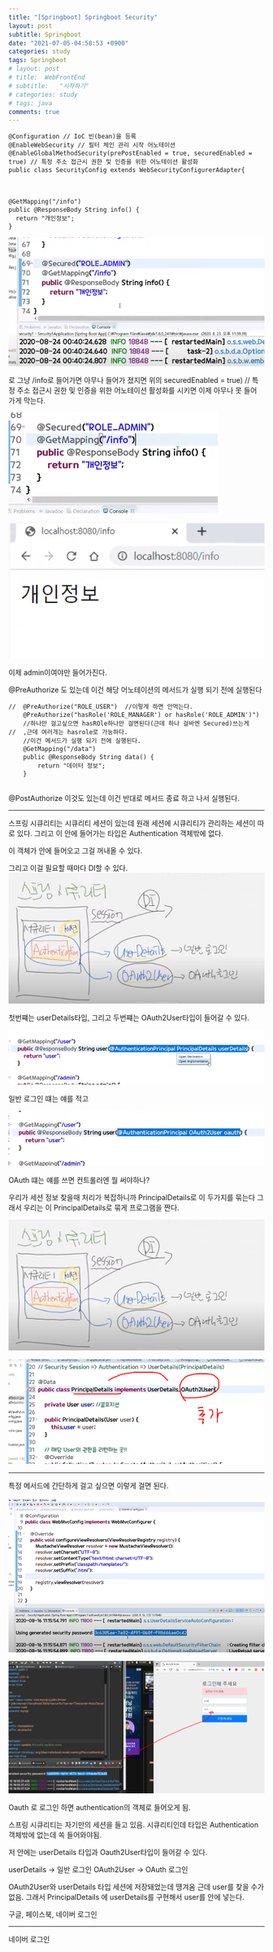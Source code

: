 ```yaml
---
title: "[Springboot] Springboot Security"
layout: post
subtitle: Springboot
date: "2021-07-05-04:58:53 +0900"
categories: study
tags: Springboot
# layout: post
# title:  WebFrontEnd
# subtitle:   "시작하기"
# categories: study
# tags: java
comments: true
---
```


```
@Configuration // IoC 빈(bean)을 등록
@EnableWebSecurity // 필터 체인 관리 시작 어노테이션
@EnableGlobalMethodSecurity(prePostEnabled = true, securedEnabled = true) // 특정 주소 접근시 권한 및 인증을 위한 어노테이션 활성화
public class SecurityConfig extends WebSecurityConfigurerAdapter{



```

```
@GetMapping("/info")
public @ResponseBody String info() {
  return "개인정보";
}
```

![20210719_224653](/assets/20210719_224653.png)


로 그냥 /info로 들어가면 아무나 들어가 졌지면
위의 securedEnabled = true) // 특정 주소 접근시 권한 및 인증을 위한 어노테이션 활성화를 시키면 이제 아무나 못 들어 가게 막는다.


![20210719_225529](/assets/20210719_225529.png)


![20210719_230227](/assets/20210719_230227.png)

이제 admin이여야만 들어가진다.



@PreAuthorize
도 있는데 이건 해당 어노테이션의 메서드가 실행 되기 전에 실행된다

```
//	@PreAuthorize("ROLE_USER")	//이렇게 하면 안먹는다.
	@PreAuthorize("hasRole('ROLE_MANAGER') or hasRole('ROLE_ADMIN')")
	//하나만 걸고싶으면 hasROle하나만 걸면된다(근데 하나 걸바엔 Secured)쓰는게
//	,근데 여러개는 hasrole로 가능하다.
	//이건 메서드가 실행 되기 전에 실행된다.
	@GetMapping("/data")
	public @ResponseBody String data() {
		return "데이터 정보";
	}


```


@PostAuthorize
이것도 있는데 이건 반대로 메서드 종료 하고 나서 실행된다.



-------

스프링 시큐리티는 시큐리티 세션이 있는데 원래 세션에 시큐리티가 관리하는 세션이 따로 있다. 그리고 이 안에 들어가는 타입은 Authentication 객체밖에 없다.

이 객체가 안에 들어오고 그걸 꺼내올 수 있다.

그리고 이걸 필요할 때마다 DI할 수 있다.
![20210720_012645](/assets/20210720_012645.png)

첫번쨰는 userDetails타입, 그리고 두번쨰는 OAuth2User타입이 들어갈 수 있다.

![20210720_012558](/assets/20210720_012558.png)

일반 로그인 떄는 얘를 적고

![20210720_012606](/assets/20210720_012606.png)

OAuth 떄는 얘를 쓰면 컨트롤러엔 뭘 써야하나?

우리가 세션 정보 찾을때 처리가 복잡하니까
PrincipalDetails로 이 두가지를 묶는다 그래서 우리는
이 PrincipalDetails로 묶게 프로그램을 짠다.

![20210720_012645](/assets/20210720_012645_kvn8szje5.png)

![20210720_013633](/assets/20210720_013633.png)




-------


특정 메서드에 간단하게 걸고 싶으면 이렇게 걸면 된다.

![20210715_184923](/assets/20210715_184923.png)

![20210715_185819](/assets/20210715_185819.png)


Oauth 로 로그인 하면 authentication의 객체로 들어오게 됨.


스프링 시큐리티는 자기만의 세션을 들고 있음.
시큐리티인데 타입은 Authentication 객체밖에 없는데 쏙 들어와야됨.

저 안에는 userDetails 타입과 Oauth2User타입이 들어갈 수 있다.



userDetails -> 일반 로그인
OAuth2User -> OAuth 로그인

OAuth2User와 userDetails 타입 세션에 저장돼었는데 떙겨옴 근데 user를 찾을 수가 없음.
그래서 PrincipalDetails 에 userDetails를 구현해서 user를 안에 넣는다.


구글, 페이스북, 네이버 로그인


--------



네이버 로그인
